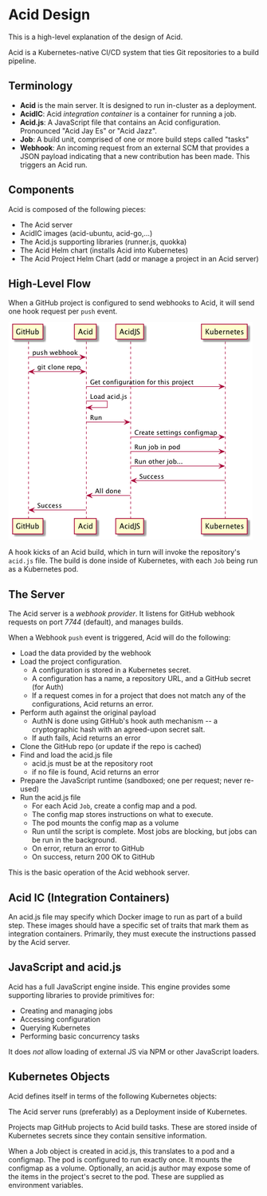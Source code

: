 # Acid Design

This is a high-level explanation of the design of Acid.

Acid is a Kubernetes-native CI/CD system that ties Git repositories to a build
pipeline.

## Terminology

- **Acid** is the main server. It is designed to run in-cluster as a deployment.
- **AcidIC**: Acid _integration container_ is a container for running a job.
- **Acid.js**: A JavaScript file that contains an Acid configuration. Pronounced
  "Acid Jay Es" or "Acid Jazz".
- **Job**: A build unit, comprised of one or more build steps called "tasks"
- **Webhook**: An incoming request from an external SCM that provides a JSON
  payload indicating that a new contribution has been made. This triggers an
  Acid run.

## Components

Acid is composed of the following pieces:

- The Acid server
- AcidIC images (acid-ubuntu, acid-go,...)
- The Acid.js supporting libraries (runner.js, quokka)
- The Acid Helm chart (installs Acid into Kubernetes)
- The Acid Project Helm Chart (add or manage a project in an Acid server)

## High-Level Flow

When a GitHub project is configured to send webhooks to Acid, it will send one
hook request per `push` event.

![Flow Diagram](sequence.png)

A hook kicks of an Acid build, which in turn will invoke the repository's `acid.js` file.
The build is done inside of Kubernetes, with each `Job` being run as a Kubernetes
pod.

## The Server

The Acid server is a _webhook provider_. It listens for GitHub webhook requests
on port _7744_ (default), and manages builds.

When a Webhook `push` event is triggered, Acid will do the following:

- Load the data provided by the webhook
- Load the project configuration.
  - A configuration is stored in a Kubernetes secret.
  - A configuration has a name, a repository URL, and a GitHub secret (for Auth)
  - If a request comes in for a project that does not match any of the configurations,
    Acid returns an error.
- Perform auth against the original payload
  - AuthN is done using GitHub's hook auth mechanism -- a cryptographic hash with
    an agreed-upon secret salt.
  - If auth fails, Acid returns an error
- Clone the GitHub repo (or update if the repo is cached)
- Find and load the acid.js file
  - acid.js must be at the repository root
  - if no file is found, Acid returns an error
- Prepare the JavaScript runtime (sandboxed; one per request; never re-used)
- Run the acid.js file
  - For each Acid `Job`, create a config map and a pod.
  - The config map stores instructions on what to execute.
  - The pod mounts the config map as a volume
  - Run until the script is complete. Most jobs are blocking, but jobs can be
    run in the background.
  - On error, return an error to GitHub
  - On success, return 200 OK to GitHub

This is the basic operation of the Acid webhook server.

## Acid IC (Integration Containers)

An acid.js file may specify which Docker image to run as part of a build step.
These images should have a specific set of traits that mark them as integration
containers. Primarily, they must execute the instructions passed by the Acid
server.

## JavaScript and acid.js

Acid has a full JavaScript engine inside. This engine provides some supporting
libraries to provide primitives for:

- Creating and managing jobs
- Accessing configuration
- Querying Kubernetes
- Performing basic concurrency tasks

It does _not_ allow loading of external JS via NPM or other JavaScript loaders.

## Kubernetes Objects

Acid defines itself in terms of the following Kubernetes objects:

The Acid server runs (preferably) as a Deployment inside of Kubernetes.

Projects map GitHub projects to Acid build tasks. These are stored inside of
Kubernetes secrets since they contain sensitive information.

When a Job object is created in acid.js, this translates to a pod and a configmap.
The pod is configured to run exactly once. It mounts the configmap as a volume.
Optionally, an acid.js author may expose some of the items in the project's
secret to the pod. These are supplied as environment variables.


